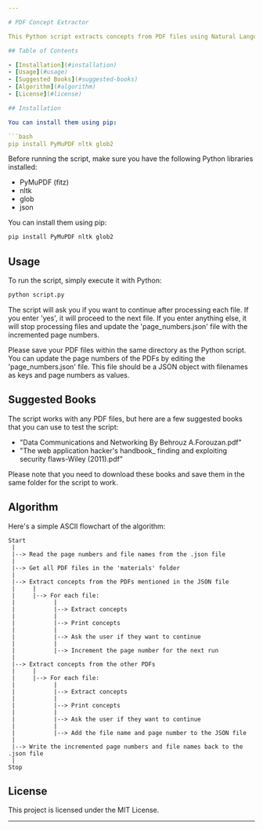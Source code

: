 ```yaml
---

# PDF Concept Extractor

This Python script extracts concepts from PDF files using Natural Language Processing (NLP) techniques. It processes PDF files mentioned in a JSON file first and then proceeds to other PDFs in the directory.

## Table of Contents

- [Installation](#installation)
- [Usage](#usage)
- [Suggested Books](#suggested-books)
- [Algorithm](#algorithm)
- [License](#license)

## Installation

You can install them using pip:

```bash
pip install PyMuPDF nltk glob2
```

Before running the script, make sure you have the following Python libraries installed:

- PyMuPDF (fitz)
- nltk
- glob
- json

You can install them using pip:

```bash
pip install PyMuPDF nltk glob2
```

## Usage

To run the script, simply execute it with Python:

```bash
python script.py
```

The script will ask you if you want to continue after processing each file. If you enter 'yes', it will proceed to the next file. If you enter anything else, it will stop processing files and update the 'page_numbers.json' file with the incremented page numbers.

Please save your PDF files within the same directory as the Python script. You can update the page numbers of the PDFs by editing the 'page_numbers.json' file. This file should be a JSON object with filenames as keys and page numbers as values.

## Suggested Books

The script works with any PDF files, but here are a few suggested books that you can use to test the script:

- "Data Communications and Networking By Behrouz A.Forouzan.pdf"
- "The web application hacker's handbook_ finding and exploiting security flaws-Wiley (2011).pdf"

Please note that you need to download these books and save them in the same folder for the script to work.

## Algorithm

Here's a simple ASCII flowchart of the algorithm:

```
Start
 |
 |--> Read the page numbers and file names from the .json file
 |
 |--> Get all PDF files in the 'materials' folder
 |
 |--> Extract concepts from the PDFs mentioned in the JSON file
 |     |
 |     |--> For each file:
 |           |
 |           |--> Extract concepts
 |           |
 |           |--> Print concepts
 |           |
 |           |--> Ask the user if they want to continue
 |           |
 |           |--> Increment the page number for the next run
 |
 |--> Extract concepts from the other PDFs
 |     |
 |     |--> For each file:
 |           |
 |           |--> Extract concepts
 |           |
 |           |--> Print concepts
 |           |
 |           |--> Ask the user if they want to continue
 |           |
 |           |--> Add the file name and page number to the JSON file
 |
 |--> Write the incremented page numbers and file names back to the .json file
 |
Stop
```

## License

This project is licensed under the MIT License.

---
```

